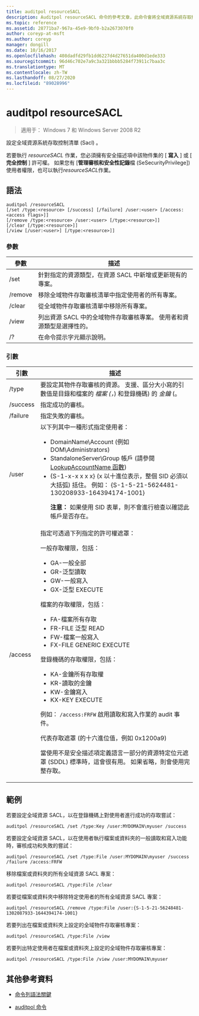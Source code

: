 ```yaml
---
title: auditpol resourceSACL
description: Auditpol resourceSACL 命令的參考文章，此命令會將全域資源系統存取控制清單設定 (Sacl) 。
ms.topic: reference
ms.assetid: 28771ba7-967a-45e9-9bf0-b2a2673070f0
author: coreyp-at-msft
ms.author: coreyp
manager: dongill
ms.date: 10/16/2017
ms.openlocfilehash: 408dadfd29fb1dd6227d4d27651da400d1ede333
ms.sourcegitcommit: 96d46c702e7a9c3a321bbbb5284f73911c7baa3c
ms.translationtype: MT
ms.contentlocale: zh-TW
ms.lasthandoff: 08/27/2020
ms.locfileid: "89028996"
---
```

# <a name="auditpol-resourcesacl"></a>auditpol resourceSACL

> 適用于： Windows 7 和 Windows Server 2008 R2

設定全域資源系統存取控制清單 (Sacl) 。

若要執行 *resourceSACL* 作業，您必須擁有安全描述項中該物件集的 [ **寫入** ] 或 [ **完全控制** ] 許可權。 如果您有 [**管理審核和安全性記錄**檔 (SeSecurityPrivilege]) 使用者權限，也可以執行*resourceSACL*作業。

## <a name="syntax"></a>語法

```
auditpol /resourceSACL
[/set /type:<resource> [/success] [/failure] /user:<user> [/access:<access flags>]]
[/remove /type:<resource> /user:<user> [/type:<resource>]]
[/clear [/type:<resource>]]
[/view [/user:<user>] [/type:<resource>]]
```

### <a name="parameters"></a>參數

| 參數 | 描述 |
| --------- | ----------- |
| /set | 針對指定的資源類型，在資源 SACL 中新增或更新現有的專案。 |
| /remove | 移除全域物件存取審核清單中指定使用者的所有專案。 |
| /clear | 從全域物件存取審核清單中移除所有專案。|
| /view | 列出資源 SACL 中的全域物件存取審核專案。 使用者和資源類型是選擇性的。 |
| /? | 在命令提示字元顯示說明。 |

### <a name="arguments"></a>引數

| 引數 | 描述 |
| -------- | ----------- |
| /type | 要設定其物件存取審核的資源。 支援、區分大小寫的引數值是目錄和檔案的 *檔案 (，*) 和登錄機碼) 的 *金鑰* (。 |
| /success | 指定成功的審核。 |
| /failure | 指定失敗的審核。 |
| /user | 以下列其中一種形式指定使用者：<ul><li> DomainName\Account (例如 DOM\Administrators) </li><li>StandaloneServer\Group 帳戶 (請參閱 [LookupAccountName 函數](/windows/win32/api/winbase/nf-winbase-lookupaccountnamea)) </li><li>{S-1-x-x x x x} (x 以十進位表示，整個 SID 必須以大括弧) 括住。 例如： {S-1-5-21-5624481-130208933-164394174-1001}<p>**注意：** 如果使用 SID 表單，則不會進行檢查以確認此帳戶是否存在。</li></ul> |
| /access | 指定可透過下列指定的許可權遮罩：<p>一般存取權限，包括：<ul><li>GA-一般全部</li><li>GR-泛型讀取</li><li>GW-一般寫入</li><li>GX-泛型 EXECUTE</li></ul><p>檔案的存取權限，包括：<ul><li>FA-檔案所有存取</li><li>FR-FILE 泛型 READ</li><li>FW-檔案一般寫入</li><li>FX-FILE GENERIC EXECUTE</li></ul><p>登錄機碼的存取權限，包括：<ul><li>KA-金鑰所有存取權</li><li>KR-讀取的金鑰</li><li>KW-金鑰寫入</li><li>KX-KEY EXECUTE</li></ul><p>例如： `/access:FRFW` 啟用讀取和寫入作業的 audit 事件。<p>代表存取遮罩 (的十六進位值，例如 0x1200a9) <p>當使用不是安全描述項定義語言一部分的資源特定位元遮罩 (SDDL) 標準時，這會很有用。 如果省略，則會使用完整存取。 |

## <a name="examples"></a>範例

若要設定全域資源 SACL，以在登錄機碼上對使用者進行成功的存取嘗試：

```
auditpol /resourceSACL /set /type:Key /user:MYDOMAIN\myuser /success
```

若要設定全域資源 SACL，以在使用者執行檔案或資料夾的一般讀取和寫入功能時，審核成功和失敗的嘗試：

```
auditpol /resourceSACL /set /type:File /user:MYDOMAIN\myuser /success /failure /access:FRFW
```

移除檔案或資料夾的所有全域資源 SACL 專案：

```
auditpol /resourceSACL /type:File /clear
```

若要從檔案或資料夾中移除特定使用者的所有全域資源 SACL 專案：

```
auditpol /resourceSACL /remove /type:File /user:{S-1-5-21-56248481-1302087933-1644394174-1001}
```

若要列出在檔案或資料夾上設定的全域物件存取審核專案：

```
auditpol /resourceSACL /type:File /view
```

若要列出特定使用者在檔案或資料夾上設定的全域物件存取審核專案：

```
auditpol /resourceSACL /type:File /view /user:MYDOMAIN\myuser
```

## <a name="additional-references"></a>其他參考資料

- [命令列語法關鍵](command-line-syntax-key.md)

- [auditpol 命令](auditpol.md)
